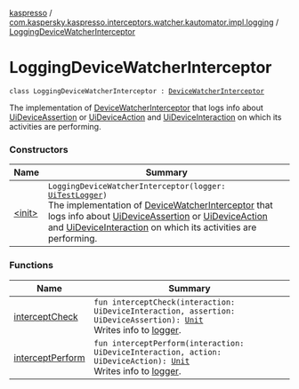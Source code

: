 [kaspresso](../../index.md) / [com.kaspersky.kaspresso.interceptors.watcher.kautomator.impl.logging](../index.md) / [LoggingDeviceWatcherInterceptor](./index.md)

# LoggingDeviceWatcherInterceptor

`class LoggingDeviceWatcherInterceptor : `[`DeviceWatcherInterceptor`](../../com.kaspersky.kaspresso.interceptors.watcher.kautomator/-device-watcher-interceptor.md)

The implementation of [DeviceWatcherInterceptor](../../com.kaspersky.kaspresso.interceptors.watcher.kautomator/-device-watcher-interceptor.md) that logs info about [UiDeviceAssertion](#) or [UiDeviceAction](#)
and [UiDeviceInteraction](#) on which its activities are performing.

### Constructors

| Name | Summary |
|---|---|
| [&lt;init&gt;](-init-.md) | `LoggingDeviceWatcherInterceptor(logger: `[`UiTestLogger`](../../com.kaspersky.kaspresso.logger/-ui-test-logger.md)`)`<br>The implementation of [DeviceWatcherInterceptor](../../com.kaspersky.kaspresso.interceptors.watcher.kautomator/-device-watcher-interceptor.md) that logs info about [UiDeviceAssertion](#) or [UiDeviceAction](#) and [UiDeviceInteraction](#) on which its activities are performing. |

### Functions

| Name | Summary |
|---|---|
| [interceptCheck](intercept-check.md) | `fun interceptCheck(interaction: UiDeviceInteraction, assertion: UiDeviceAssertion): `[`Unit`](https://kotlinlang.org/api/latest/jvm/stdlib/kotlin/-unit/index.html)<br>Writes info to [logger](#). |
| [interceptPerform](intercept-perform.md) | `fun interceptPerform(interaction: UiDeviceInteraction, action: UiDeviceAction): `[`Unit`](https://kotlinlang.org/api/latest/jvm/stdlib/kotlin/-unit/index.html)<br>Writes info to [logger](#). |
